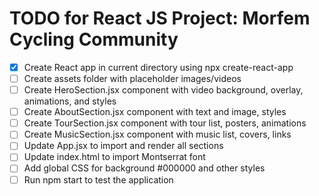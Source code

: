 # TODO for React JS Project: Morfem Cycling Community

- [x] Create React app in current directory using npx create-react-app
- [ ] Create assets folder with placeholder images/videos
- [ ] Create HeroSection.jsx component with video background, overlay, animations, and styles
- [ ] Create AboutSection.jsx component with text and image, styles
- [ ] Create TourSection.jsx component with tour list, posters, animations
- [ ] Create MusicSection.jsx component with music list, covers, links
- [ ] Update App.jsx to import and render all sections
- [ ] Update index.html to import Montserrat font
- [ ] Add global CSS for background #000000 and other styles
- [ ] Run npm start to test the application
